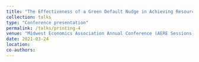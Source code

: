 ```yaml
---
title: "The Effectiveness of a Green Default Nudge in Achieving Resource Conservation"
collection: talks
type: "Conference presentation"
permalink: /talks/printing-4
venue: "Midwest Economics Association Annual Conference (AERE Sessions), Virtual"
date: 2021-03-24
location: 
co-authors: 
---
```


